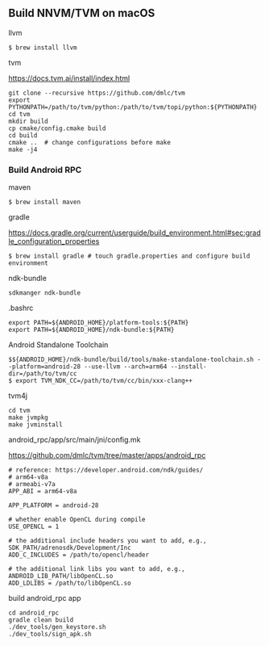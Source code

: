 ## Build NNVM/TVM on macOS

llvm

```
$ brew install llvm
```

tvm

https://docs.tvm.ai/install/index.html

```
git clone --recursive https://github.com/dmlc/tvm
export PYTHONPATH=/path/to/tvm/python:/path/to/tvm/topi/python:${PYTHONPATH}
cd tvm
mkdir build
cp cmake/config.cmake build
cd build
cmake ..  # change configurations before make
make -j4
```

### Build Android RPC

maven

```
$ brew install maven
```

gradle

https://docs.gradle.org/current/userguide/build_environment.html#sec:gradle_configuration_properties

```
$ brew install gradle # touch gradle.properties and configure build environment
```

ndk-bundle

```
sdkmanger ndk-bundle
```

.bashrc

```
export PATH=${ANDROID_HOME}/platform-tools:${PATH}
export PATH=${ANDROID_HOME}/ndk-bundle:${PATH}
```

Android Standalone Toolchain

```
$${ANDROID_HOME}/ndk-bundle/build/tools/make-standalone-toolchain.sh --platform=android-28 --use-llvm --arch=arm64 --install-dir=/path/to/tvm/cc
$ export TVM_NDK_CC=/path/to/tvm/cc/bin/xxx-clang++
```

tvm4j

```
cd tvm
make jvmpkg
make jvminstall
```

android_rpc/app/src/main/jni/config.mk

https://github.com/dmlc/tvm/tree/master/apps/android_rpc

```
# reference: https://developer.android.com/ndk/guides/
# arm64-v8a
# armeabi-v7a	
APP_ABI = arm64-v8a

APP_PLATFORM = android-28

# whether enable OpenCL during compile
USE_OPENCL = 1

# the additional include headers you want to add, e.g., SDK_PATH/adrenosdk/Development/Inc
ADD_C_INCLUDES = /path/to/opencl/header

# the additional link libs you want to add, e.g., ANDROID_LIB_PATH/libOpenCL.so
ADD_LDLIBS = /path/to/libOpenCL.so
```

build android_rpc app

```
cd android_rpc
gradle clean build
./dev_tools/gen_keystore.sh
./dev_tools/sign_apk.sh
```
